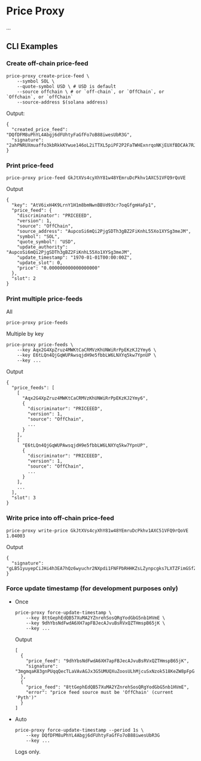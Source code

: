 # Price Proxy

...

## CLI Examples

### Create off-chain price-feed

```
price-proxy create-price-feed \
    --symbol SOL \
    --quote-symbol USD \ # USD is default
    --source offchain \ # or `off-chain`, or `OffChain`, or `Offchain`, or `offChain`
    --source-address $(solana address)
```

Output:
```
{
  "created_price_feed": "DQfDFM8uPhYL4Abgj6dFUhtyFaGfFo7oB88iwesUbR3G",
  "signature": "2ahPNRUXmuaffo3kbRkkKYwue146oL2iTTXL5piPF2P2FaTWHExnrqoNKjEUXfBDCAk7RJs18PzGEgRfP3tVTxzt"
}
```

### Print price-feed

```
price-proxy price-feed GkJtXVs4cyXhY81w48YEmruDcPkhv1AXC51VFQ9rQoVE
```

Output
```
{
  "key": "AtV6ixH4K9LrnY1H1m8bmNwnBBVd93cr7oqGfgmHaFp1",
  "price_feed": {
    "discriminator": "PRICEEED",
    "version": 1,
    "source": "OffChain",
    "source_address": "AupcoSi6mQi2PjgSDTh3gBZ2FiKnhL55Xo1XYSg3meJM",
    "symbol": "SOL",
    "quote_symbol": "USD",
    "update_authority": "AupcoSi6mQi2PjgSDTh3gBZ2FiKnhL55Xo1XYSg3meJM",
    "update_timestamp": "1970-01-01T00:00:00Z",
    "update_slot": 0,
    "price": "0.000000000000000000"
  },
  "slot": 2
}
```

### Print multiple price-feeds

All
```
price-proxy price-feeds
```

Multiple by key
```
price-proxy price-feeds \
    --key Aqx2G4XpZruz4MWKtCaCRMVzKhUNWiRrPpEKzKJ2Ymy6 \
    --key E6tLQn4QjGqWUPAwsqjdH9e5fbbLW6LNXYq5kw7YpnUP \
    --key ...
```

Output
```
{
  "price_feeds": [
    [
      "Aqx2G4XpZruz4MWKtCaCRMVzKhUNWiRrPpEKzKJ2Ymy6",
      {
        "discriminator": "PRICEEED",
        "version": 1,
        "source": "OffChain",
        ...
      }
    ],
    [
      "E6tLQn4QjGqWUPAwsqjdH9e5fbbLW6LNXYq5kw7YpnUP",
      {
        "discriminator": "PRICEEED",
        "version": 1,
        "source": "OffChain",
        ...
      }
    ],
    ...
  ],
  "slot": 3
}
```

### Write price into off-chain price-feed

```
price-proxy write-price GkJtXVs4cyXhY81w48YEmruDcPkhv1AXC51VFQ9rQoVE 1.04003
```

Output
```
{
  "signature": "gLB51yuyepCiJHi4h3EA7hQz6wyuchr2NXpdi1FNFPbRHHKZsLZynpcgks7LXTZFimGSfZm7CmQEGDBz2GzrkWE"
}
```

### Force update timestamp (for development purposes only)

* Once
  ```
  price-proxy force-update-timestamp \
      --key 8ttGephEdQB57XuMA2YZnrehSosQRgYodGbG5nb1HVmE \
      --key 9dhYbsNdFwdA6XH7apFBJecAJvuBsRVxQZTHmspB65jK \
      --key ...
  ```

  Output
  ```
  [
    {
      "price_feed": "9dhYbsNdFwdA6XH7apFBJecAJvuBsRVxQZTHmspB65jK",
      "signature": "3mgmqaK83gnPUqqQecTLaVAvAGJx3G5UMUQXuZoosULhMjcuSxNzok518KeZW8pFpGxRRq8rPdkofbaRx1igK8fE"
    },
    {
      "price_feed": "8ttGephEdQB57XuMA2YZnrehSosQRgYodGbG5nb1HVmE",
      "error": "price feed source must be 'OffChain' (current 'Pyth')"
    }
  ]
  ```

* Auto
  ```
  price-proxy force-update-timestamp --period 1s \
      --key DQfDFM8uPhYL4Abgj6dFUhtyFaGfFo7oB88iwesUbR3G
      --key ...
  ```

  Logs only.
